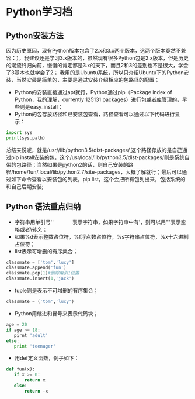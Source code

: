 # Python学习档
## Python安装方法
因为历史原因，现有Python版本包含了2.x和3.x两个版本，这两个版本竟然不兼容：），我建议还是学习3.x版本的，虽然现有很多Python包是2.x版本，但是历史的潮流终归向前，慢慢的肯定都是3.x的天下，而且2和3的差别也不是很大，学会了3基本也就学会了2；
我用的是Ubuntu系统，所以只介绍Ubuntu下的Python安装，当然安装是简单的，主要是通过安装介绍相应的包路径的配置；

- Python的安装直接通过apt就行，Python通过pip（Package index of Python，我的理解，currently 125131 packages）进行包或者库管理的，早些则是easy_install；
- Python的包存放路径和已安装包查看，路径查看可以通过以下代码进行显示：
```Python
import sys
print(sys.path)
```
总结来说呢，就是/usr//lib/python3.5/dist-packages/,这个路径存放的是自己通过pip install安装的包，这个/usr/local/lib/python3.5/dist-packages/则是系统自带的包路径；当然如果是python2的话，则自己安装的路径/home/fun/.local/lib/python2.7/site-packages，大概了解就行；最后可以通过如下命令查看以安装包的列表，pip list，这个会把所有包列出来，包括系统的和自己后期安装;
 ## Python 语法重点归纳
 - 字符串用单引号''&nbsp;&nbsp;&nbsp;&nbsp;&nbsp;&nbsp;&nbsp;&nbsp;&nbsp;&nbsp;&nbsp;&nbsp;&nbsp;表示字符串，如果字符串中有'，则可以用""表示空格或者\转义；
 - 如果%d表示整数占位符，%f浮点数占位符，%s字符串占位符，%x十六进制占位符；
 - list表示可增删的有序集合；
 ```Python
 classmate = ['tom','lucy']
 classmate.append('fun')
 classmate.pop(1)#删除索引1位置
 classmate.insert(1,'jack')
 ```
 - tuple则是表示不可增删的有序集合；
 ```Python
 classmate = ('tom','lucy')
 ```
 - Python用缩进和冒号来表示代码块；
 ```Python
 age = 20
 if age >= 18:
    pirnt 'adult'
else:
    print 'teenager'
 ```
 - 用def定义函数，例子如下：
 ```Python
 def fun(x):
    if x >= 0:
        return x
    else:
        return -x
 ```

